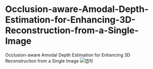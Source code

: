 # Occlusion-aware-Amodal-Depth-Estimation-for-Enhancing-3D-Reconstruction-from-a-Single-Image
 Occlusion-aware Amodal Depth Estimation for  Enhancing 3D Reconstruction from a Single Image
![캡처](Amodal.gif) 
